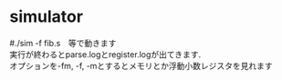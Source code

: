 # simulator
#./sim -f fib.s　等で動きます<br />
実行が終わるとparse.logとregister.logが出てきます.<br />
オプションを-fm, -f, -mとするとメモリとか浮動小数レジスタを見れます
